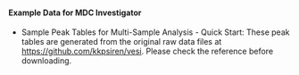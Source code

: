 #### Example Data for MDC Investigator

* Sample Peak Tables for Multi-Sample Analysis - Quick Start: These peak tables are generated from the original raw data files at https://github.com/kkpsiren/vesi. Please check the reference before downloading.
